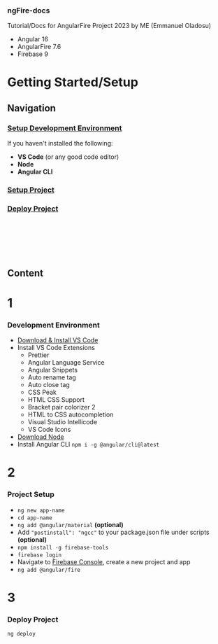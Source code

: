 ### ngFire-docs
Tutorial/Docs for AngularFire Project 2023 by ME (Emmanuel Oladosu)
- Angular 16
- AngularFire 7.6
- Firebase 9
  
# Getting Started/Setup

## Navigation
### [Setup Development Environment](#1)
If you haven't installed the following:
- __VS Code__ (or any good code editor)
- __Node__
- __Angular CLI__

### [Setup Project](#2)

### [Deploy Project](#3)

&nbsp;

&nbsp;

&nbsp;

## Content
# 1
### Development Environment 
- [Download & Install VS Code](https://code.visualstudio.com/download)
- Install VS Code Extensions
  - Prettier
  - Angular Language Service
  - Angular Snippets
  - Auto rename tag
  - Auto close tag
  - CSS Peak
  - HTML CSS Support
  - Bracket pair colorizer 2
  - HTML to CSS autocompletion
  - Visual Studio Intellicode
  - VS Code Icons
- [Download Node](https://nodejs.org/pt-br/download)
- Install Angular CLI `npm i -g @angular/cli@latest`

# 2
### Project Setup
-  `ng new app-name`
-  `cd app-name`
-  `ng add @angular/material` **(optional)**
-  Add `"postinstall": "ngcc"` to your package.json file under scripts **(optional)**
-  `npm install -g firebase-tools`
-  `firebase login`
-  Navigate to [Firebase Console](https://console.firebase.com), create a new project and app
-  `ng add @angular/fire` 

# 3
### Deploy Project
`ng deploy`
